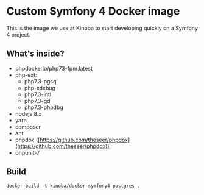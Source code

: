 # Custom Symfony 4 Docker image

This is the image we use at Kinoba to start developing quickly on a Symfony 4 project.

## What's inside?

- phpdockerio/php73-fpm:latest
- php-ext:
    - php7.3-pgsql
    - php-xdebug
    - php7.3-intl
    - php7.3-gd
    - php7.3-phpdbg
- nodejs 8.x
- yarn
- composer
- ant
- phpdox ([https://github.com/theseer/phpdox](https://github.com/theseer/phpdox))
- phpunit-7

## Build

`docker build -t kinoba/docker-symfony4-postgres .`
